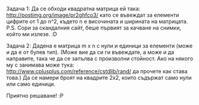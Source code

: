 Задача 1:
Да се обходи квадратна матрица ей така:
http://postimg.org/image/pr2ghfco3/ като се въвеждат за елементи цифрите от 1 до n^2,
където n е височината и ширината на матрицата.
P.S. Сори за скандалния сайт, беше първият за качване на снимки, който ми излезе. :D

Задача 2:
Дадена е матрица m x n с нули и единици за елементи (може и да е от булев тип). (Може вие да си ги въвеждате, а може и да
направите, така че да се запълва с произволни стойност. Ако на някого му с занимава може тука:
http://www.cplusplus.com/reference/cstdlib/rand/ да прочете как става това.)
Да се намери броят на квадрите 2х2, които съдържат само нули или само единици.

Приятно решаване! :P
